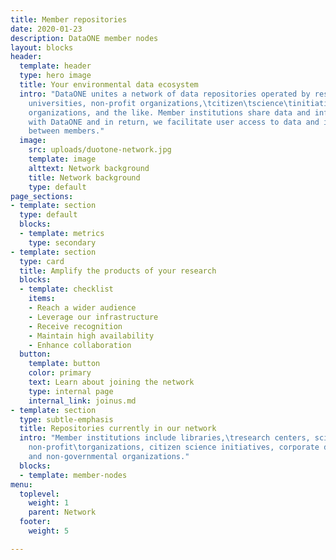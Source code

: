 ```yaml
---
title: Member repositories
date: 2020-01-23
description: DataONE member nodes
layout: blocks
header:
  template: header
  type: hero image
  title: Your environmental data ecosystem
  intro: "DataONE unites a network of data repositories operated by research centers,
    universities, non-profit organizations,\tcitizen\tscience\tinitiatives, government\tand\tnon-government
    organizations, and the like. Member institutions share data and infrastructure
    with DataONE and in return, we facilitate user access to data and interoperability
    between members."
  image:
    src: uploads/duotone-network.jpg
    template: image
    alttext: Network background
    title: Network background
    type: default
page_sections:
- template: section
  type: default
  blocks:
  - template: metrics
    type: secondary
- template: section
  type: card
  title: Amplify the products of your research
  blocks:
  - template: checklist
    items:
    - Reach a wider audience
    - Leverage our infrastructure
    - Receive recognition
    - Maintain high availability
    - Enhance collaboration
  button:
    template: button
    color: primary
    text: Learn about joining the network
    type: internal page
    internal_link: joinus.md
- template: section
  type: subtle-emphasis
  title: Repositories currently in our network
  intro: "Member institutions include libraries,\tresearch centers, scientific consortia,\tuniversities,\tmuseums,
    non-profit\torganizations, citizen science initiatives, corporate divisions and\tgovernmental
    and non-governmental organizations."
  blocks:
  - template: member-nodes
menu:
  toplevel:
    weight: 1
    parent: Network
  footer:
    weight: 5

---
```

